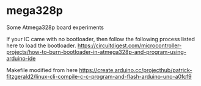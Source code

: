 # mega328p
Some Atmega328p board experiments

If your IC came with no bootloader, then follow the following process listed here to load the bootloader.
https://circuitdigest.com/microcontroller-projects/how-to-burn-bootloader-in-atmega328p-and-program-using-arduino-ide

Makefile modified from here
https://create.arduino.cc/projecthub/patrick-fitzgerald2/linux-cli-compile-c-c-program-and-flash-arduino-uno-a0fcf9
